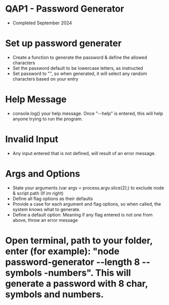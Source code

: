 # QAP1 - Password Generator
- Completed September 2024

# Set up password generater
- Create a function to generate the password & define the allowed characters
- Set the password default to be lowercase letters, as instructed
- Set password to "", so when generated, it will select any random characters based on your entry

# Help Message
- console.log() your help message. Once "--help" is entered, this will help anyone trying to run the program.

# Invalid Input
- Any input entered that is not defined, will result of an error message.

# Args and Options
- State your arguments (var args = process.argv.slice(2);) to exclude node & script path (If im right)
- Define all flag options as their defaults
- Provide a case for each argument and flag options, so when called, the system knows what to generate.
- Define a default option: Meaning if any flag entered is not one from above, throw an error message

# Open terminal, path to your folder, enter (for example): "node password-generator --length 8 --symbols -numbers". This will generate a password with 8 char, symbols and numbers.
